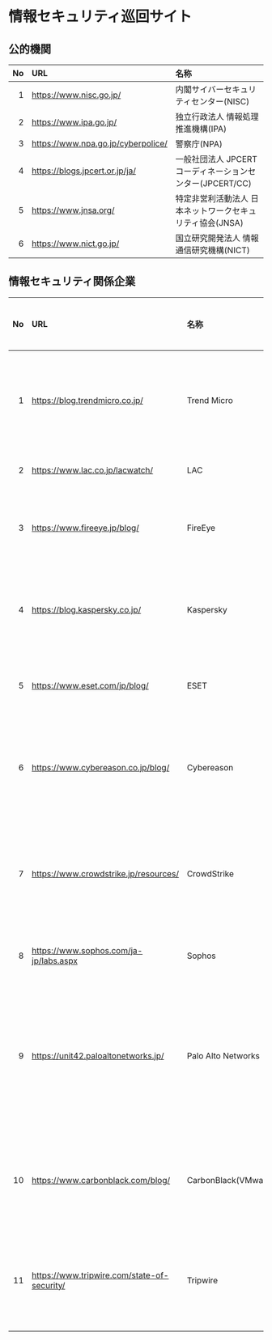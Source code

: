 # 情報セキュリティ巡回サイト

## 公的機関
|No|URL|名称|
|--:|:--|:--|
|  1|https://www.nisc.go.jp/               |内閣サイバーセキュリティセンター(NISC)                   |
|  2|https://www.ipa.go.jp/                |独立行政法人 情報処理推進機構(IPA)                       |
|  3|https://www.npa.go.jp/cyberpolice/    |警察庁(NPA)                                              |
|  4|https://blogs.jpcert.or.jp/ja/        |一般社団法人 JPCERT コーディネーションセンター(JPCERT/CC)|
|  5|https://www.jnsa.org/                 |特定非営利活動法人 日本ネットワークセキュリティ協会(JNSA)|
|  6|https://www.nict.go.jp/               |国立研究開発法人 情報通信研究機構(NICT)                  |

## 情報セキュリティ関係企業
|No|URL|名称|カナ名称
|--:|:--|:--|:--|
|  1|https://blog.trendmicro.co.jp/              |Trend Micro         |トレンドマイクロ        |
|  2|https://www.lac.co.jp/lacwatch/             |LAC                 |ラック                  |
|  3|https://www.fireeye.jp/blog/                |FireEye             |ファイアアイ            |
|  4|https://blog.kaspersky.co.jp/               |Kaspersky           |カスペルスキー          |
|  5|https://www.eset.com/jp/blog/               |ESET                |イーセット              |
|  6|https://www.cybereason.co.jp/blog/          |Cybereason          |サイバーリーズン        |
|  7|https://www.crowdstrike.jp/resources/       |CrowdStrike         |クラウドストライク      |
|  8|https://www.sophos.com/ja-jp/labs.aspx      |Sophos              |ソフォス                |
|  9|https://unit42.paloaltonetworks.jp/         |Palo Alto Networks  |パロアルトネットワークス|
| 10|https://www.carbonblack.com/blog/           |CarbonBlack(VMware) |カーボンブラック       |
| 11|https://www.tripwire.com/state-of-security/ |Tripwire            |トリップワイヤー       |


